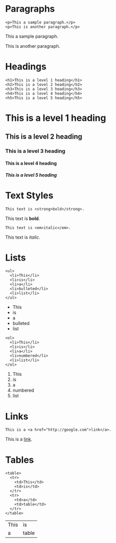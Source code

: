 # Paragraphs

```
<p>This a sample paragraph.</p>
<p>This is another paragraph.</p>
```

<p>This a sample paragraph.</p>
<p>This is another paragraph.</p>

# Headings

```
<h1>This is a level 1 heading</h1>
<h2>This is a level 2 heading</h2>
<h3>This is a level 3 heading</h3>
<h4>This is a level 4 heading</h4>
<h5>This is a level 5 heading</h5>
```

<h1>This is a level 1 heading</h1>
<h2>This is a level 2 heading</h2>
<h3>This is a level 3 heading</h3>
<h4>This is a level 4 heading</h4>
<h5>This is a level 5 heading</h5>

# Text Styles

```This text is <strong>bold</strong>.```

This text is <strong>bold</strong>.

```This text is <em>italic</em>.```

This text is <em>italic</em>.

# Lists

```
<ul>
  <li>This</li>
  <li>is</li>
  <li>a</li>
  <li>bulleted</li>
  <li>list</li>
</ul>
```

<ul>
  <li>This</li>
  <li>is</li>
  <li>a</li>
  <li>bulleted</li>
  <li>list</li>
</ul>

```
<ol>
  <li>This</li>
  <li>is</li>
  <li>a</li>
  <li>numbered</li>
  <li>list</li>
</ol>
```

<ol>
  <li>This</li>
  <li>is</li>
  <li>a</li>
  <li>numbered</li>
  <li>list</li>
</ol>

# Links

```
This is a <a href="http://google.com">link</a>.
```

This is a <a href="http://google.com">link</a>.

# Tables

```
<table>
  <tr>
    <td>This</td>
    <td>is</td>
  </tr>
  <tr>
    <td>a</td>
    <td>table</td>
  </tr>
</table>
```

<table>
  <tr>
    <td>This</td>
    <td>is</td>
  </tr>
  <tr>
    <td>a</td>
    <td>table</td>
  </tr>
</table>
